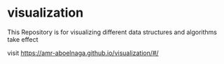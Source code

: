# visualization
This Repository is for visualizing different data structures and algorithms take effect 

visit https://amr-aboelnaga.github.io/visualization/#/
